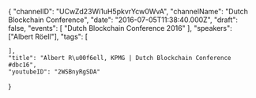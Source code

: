 {
    "channelID": "UCwZd23Wi1uH5pkvrYcw0WvA",
    "channelName": "Dutch Blockchain Conference",
    "date": "2016-07-05T11:38:40.000Z",
    "draft": false,
    "events": [
        "Dutch Blockchain Conference 2016"
    ],
    "speakers": ["Albert Röell"],
    "tags": [

    ],
    "title": "Albert R\u00f6ell, KPMG | Dutch Blockchain Conference #dbc16",
    "youtubeID": "2WSBnyRgSDA"
}
